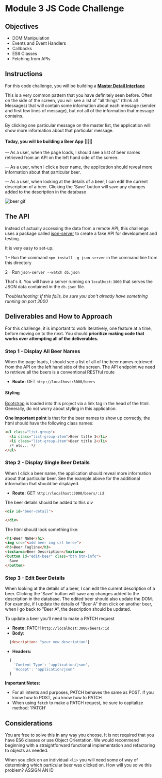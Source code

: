 # Module 3 JS Code Challenge

## Objectives

- DOM Manipulation
- Events and Event Handlers
- Callbacks
- ES6 Classes
- Fetching from APIs

## Instructions

For this code challenge, you will be building a **[Master Detail Interface](Master-Detail.png)**

This is a very common pattern that you have definitely seen before. Often on the side of the screen, you will see a list of "all things" (think all Messages) that will contain some information about each message (sender and first few lines of message), but not all of the information that message contains.

By clicking one particular message on the master list, the application will show more information about that particular message.

#### Today, you will be building a Beer App 🍺🍺🍺

-- As a user, when the page loads, I should see a list of beer names retrieved from an API on the left hand side of the screen.

-- As a user, when I click a beer name, the application should reveal more information about that particular beer.

-- As a user, when looking at the details of a beer, I can edit the current description of a beer. Clicking the 'Save' button will save any changes added to the description in the database

![beer gif](code-challenge-mod-iii-round-ii.gif)

## The API

Instead of actually accessing the data from a remote API, this challenge uses a package called [json-server](https://github.com/typicode/json-server) to create a fake API for development and testing.

It is very easy to set-up.

1 - Run the command `npm install -g json-server` in the command line from this directory

2 - Run  `json-server --watch db.json`

That's it. You will have a server running on `localhost:3000` that serves the JSON data contained in the `db.json` file.

*Troubleshooting: If this fails, be sure you don't already have something running on port 3000*

## Deliverables and How to Approach

For this challenge, it is important to work iteratively, one feature at a time, before moving on to the next. You should **prioritize making code that works over attempting all of the deliverables.**

### Step 1 - Display All Beer Names

When the page loads, I should see a list of all of the beer names retrieved from the API on the left hand side of the screen. The API endpoint we need to retrieve all the beers is a conventional RESTful route

* **Route:** GET `http://localhost:3000/beers`

#### Styling

[Bootstrap](https://getbootstrap.com/docs/3.3/components/#list-group) is loaded into this project via a link tag in the head of the html. Generally, do not worry about styling in this application.

**One important point** is that for the beer names to show up correctly, the html should have the following class names:

```html
<ul class="list-group">
  <li class="list-group-item">Beer title 1</li>
  <li class="list-group-item">Beer title 2</li>
  /* etc... */
</ul>
```

### Step 2 - Display Single Beer Details

When I click a beer name, the application should reveal more information about that particular beer.
See the example above for the additional information that should be displayed.

* **Route:** GET `http://localhost:3000/beers/:id`

The beer details should be added to this div

```html
<div id="beer-detail">

</div>
```
The html should look something like:

```html
<h1>Beer Name</h1>
<img src="<add beer img url here>">
<h3>Beer Tagline</h3>
<textarea>Beer Description</textarea>
<button id="edit-beer" class="btn btn-info">
  Save
</button>
```

### Step 3 - Edit Beer Details

When looking at the details of a beer, I can edit the current description of a beer. Clicking the 'Save' button will save any changes added to the description in the database. The edited beer should also update the DOM. For example, if I update the details of "Beer A" then click on another beer, when I go back to "Beer A", the description should be updated.

To update a beer you'll need to make a PATCH request
* **Route:** PATCH `http://localhost:3000/beers/:id`
* **Body:**
```js
  {description: "your new description"}
```
* **Headers:**
```js
  {
    'Content-Type': 'application/json',
    'Accept': 'application/json'
  }
  ```

  **Important Notes:**
  * For all intents and purposes, PATCH behaves the same as POST. If you know how to POST, you know how to PATCH
  * When using `fetch` to make a PATCH request, be sure to capitalize method: 'PATCH'


## Considerations

You are free to solve this in any way you choose. It is not required that you have ES6 classes or use Object Orientation. We would recommend beginning with a straightforward functional implementation and refactoring to objects as needed.

When you click on an individual `<li>` you will need some of way of determining which particular beer was clicked on. How will you solve this problem? ASSIGN AN ID
